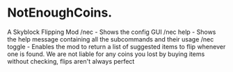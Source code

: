 # NotEnoughCoins.
A Skyblock Flipping Mod
/nec - Shows the config GUI
/nec help - Shows the help message containing all the subcommands and their usage
/nec toggle - Enables the mod to return a list of suggested items to flip whenever one is found.
We are not liable for any coins you lost by buying items without checking, flips aren't always perfect
